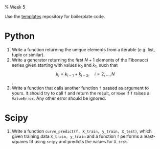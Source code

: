 % Week 5

Use the [templates][templ] repository for boilerplate code.

# Python

1. Write a function returning the unique elements from a iterable
   (e.g. list, tuple or similar).
2. Write a generator returning the first $N + 1$ elements of the
   Fibonacci series given starting with values $k_0$ and $k_1$, such
   that $$k_i = k_{i-1} + k_{i-2},\quad i = 2, \ldots, N$$.
3. Write a function that calls another function `f` passed as argument
   to yours. It should try to call `f` and return the result, or
   `None` if `f` raises a `ValueError`. Any other error should be
   ignored.
   
# Scipy

1. Write a function `curve_predict(f, X_train, y_train, X_test)`,
   which given training data `X_train, y_train` and a function `f`
   performs a least-squares fit using `scipy` and predicts the values
   for `X_test`.

[templ]: https://github.com/dhesse/STK-INF4000-templates
